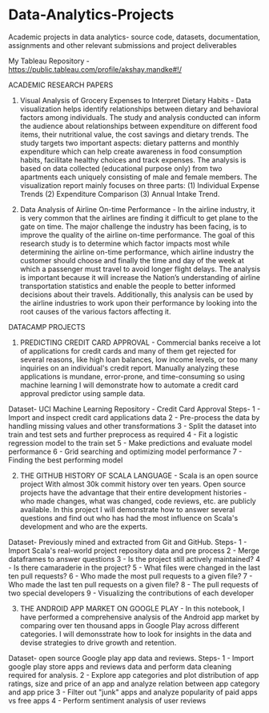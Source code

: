 # Data-Analytics-Projects
Academic projects in data analytics- source code, datasets, documentation, assignments and other relevant submissions and project deliverables 

My Tableau Repository - https://public.tableau.com/profile/akshay.mandke#!/

ACADEMIC RESEARCH PAPERS
1. Visual Analysis of Grocery Expenses to Interpret Dietary Habits - 
Data visualization helps identify relationships between dietary and behavioral factors among individuals. The study and analysis conducted can inform the audience about relationships between expenditure on different food items, their nutritional value, the cost savings and dietary trends. The study targets two important aspects: dietary patterns and monthly expenditure which can help create awareness in food consumption habits, facilitate healthy choices and track expenses. The analysis is based on data collected (educational purpose only) from two apartments each uniquely consisting of male and female members. The visualization report mainly focuses on three parts: (1) Individual Expense Trends (2) Expenditure Comparison (3) Annual Intake Trend.

2. Data Analysis of Airline On-time Performance - 
In the airline industry, it is very common that the airlines are finding it difficult to get plane to the gate on time. The major challenge the industry has been facing, is to improve the quality of the airline on-time performance. The goal of this research study is to determine which factor impacts most while determining the airline on-time performance, which airline industry the customer should choose and finally the time and day of the week at which a passenger must travel to avoid longer flight delays. The analysis is important because it will increase the Nation’s understanding of airline transportation statistics and enable the people to better informed decisions about their travels. Additionally, this analysis can be used by the airline industries to work upon their performance by looking into the root causes of the various factors affecting it.

DATACAMP PROJECTS
1. PREDICTING CREDIT CARD APPROVAL - 
Commercial banks receive a lot of applications for credit cards and many of them get rejected for several reasons, like high loan balances, low income levels, or too many inquiries on an individual's credit report. Manually analyzing these applications is mundane, error-prone, and time-consuming so using machine learning I will demonstrate how to automate a credit card approval predictor using sample data.

Dataset- UCI Machine Learning Repository - Credit Card Approval
Steps-
1 - Import and inspect credit card applications data
2 - Pre-process the data by handling missing values and other transformations
3 - Split the dataset into train and test sets and further preprocess as required
4 - Fit a logistic regression model to the train set
5 - Make predictions and evaluate model performance
6 - Grid searching and optimizing model performance
7 - Finding the best performing model

2. THE GITHUB HISTORY OF SCALA LANGUAGE - 
Scala is an open source project With almost 30k commit history over ten years. Open source projects have the advantage that their entire development histories - who made changes, what was changed, code reviews, etc. are publicly available. In this project I will demonstrate how to answer several questions and find out who has had the most influence on Scala's development and who are the experts. 

Dataset- Previously mined and extracted from Git and GitHub.
Steps-
1 - Import Scala's real-world project repository data and pre process
2 - Merge dataframes to answer questions
3 - Is the project still actively maintained?
4 - Is there camaraderie in the project?
5 - What files were changed in the last ten pull requests?
6 - Who made the most pull requests to a given file?
7 - Who made the last ten pull requests on a given file?
8 - The pull requests of two special developers
9 - Visualizing the contributions of each developer

3. THE ANDROID APP MARKET ON GOOGLE PLAY - 
In this notebook, I have performed a comprehensive analysis of the Android app market by comparing over ten thousand apps in Google Play across different categories. I will demonsstrate how to look for insights in the data and devise strategies to drive growth and retention.

Dataset- open source Google play app data and reviews.
Steps-
1 - Import google play store apps and reviews data and perform data cleaning required for analysis.
2 - Explore app categories and plot distribution of app ratings, size and price of an app and analyze relation between app category and app price
3 - Filter out "junk" apps and analyze popularity of paid apps vs free apps
4 - Perform sentiment analysis of user reviews
